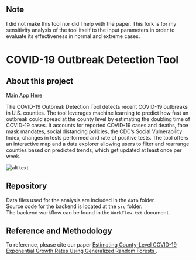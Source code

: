 ## Note

I did not make this tool nor did I help with the paper. This fork is for my sensitivity analysis of the tool itself to the input parameters in order to evaluate its effectiveness in normal and extreme cases.

# COVID-19 Outbreak Detection Tool

## About this project
[Main App Here](https://analytics-modeling.shinyapps.io/outbreakdetection/)

The COVID-19 Outbreak Detection Tool detects recent COVID-19 outbreaks in U.S. counties. The tool leverages machine learning to predict how fast an outbreak could spread at the county level by estimating the doubling time of COVID-19 cases. It accounts for reported COVID-19 cases and deaths, face mask mandates, social distancing policies, the CDC’s Social Vulnerability Index, changes in tests performed and rate of positive tests. The tool offers an interactive map and a data explorer allowing users to filter and rearrange counties based on predicted trends, which get updated at least once per week.

![alt text](https://github.com/Runespear/COVID-tracking/blob/master/OutbreakNY_1016.png?raw=true)

## Repository
Data files used for the analysis are included in the ```data``` folder.  
Source code for the backend is located at the ```src``` folder.  
The backend workflow can be found in the ```WorkFlow.txt``` document.  

## Reference and Methodology
To reference, please cite our paper [Estimating County-Level COVID-19 Exponential Growth Rates Using Generalized Random Forests
](https://arxiv.org/abs/2011.01219).

